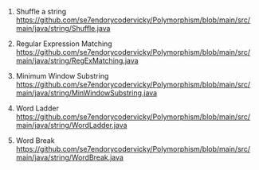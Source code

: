 1. Shuffle a string
   https://github.com/se7endorycodervicky/Polymorphism/blob/main/src/main/java/string/Shuffle.java

2. Regular Expression Matching
   https://github.com/se7endorycodervicky/Polymorphism/blob/main/src/main/java/string/RegExMatching.java

3. Minimum Window Substring
   https://github.com/se7endorycodervicky/Polymorphism/blob/main/src/main/java/string/MinWindowSubstring.java
   
4. Word Ladder
   https://github.com/se7endorycodervicky/Polymorphism/blob/main/src/main/java/string/WordLadder.java
   
5. Word Break
   https://github.com/se7endorycodervicky/Polymorphism/blob/main/src/main/java/string/WordBreak.java
